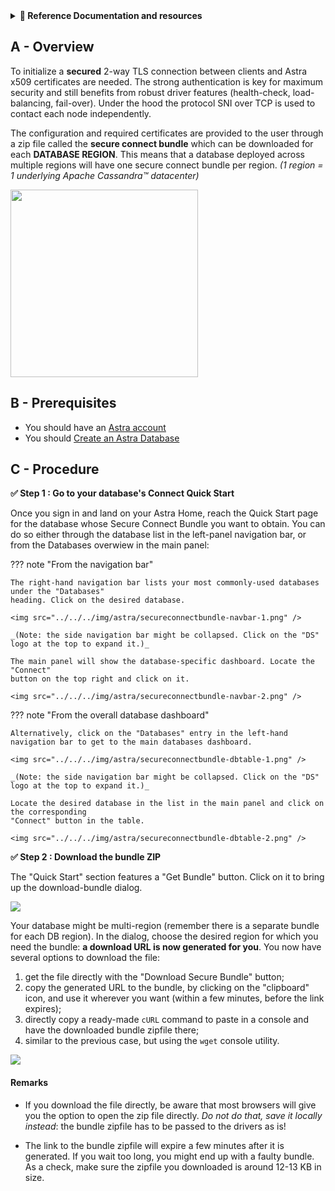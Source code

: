 <details>
<summary><b> 📖 Reference Documentation and resources</b></summary>
<ol>
<li><a href="https://docs.datastax.com/en/astra-serverless/docs/connect/secure-connect-bundle.html"><b>📖  Astra Docs</b> - Download Cloud Secure Bundle</a>
<li><a href="https://www.youtube.com/watch?v=PNQM-Bsyibg&list=PL2g2h-wyI4SpWK1G3UaxXhzZc6aUFXbvL&index=7"><b>🎥 Youtube Video</b> - Walk through secure </a>
</ol>
</details>

## A - Overview

To initialize a **secured** 2-way TLS connection between clients and Astra x509 certificates are needed. The strong authentication is key for maximum security and still benefits from robust driver features (health-check, load-balancing, fail-over). Under the hood the protocol SNI over TCP is used to contact each node independently.

The configuration and required certificates are provided to the user through a zip file called the **secure connect bundle** which can be downloaded for each **DATABASE REGION**. This means that a database deployed across multiple regions will have one secure connect bundle per region. _(1 region = 1 underlying Apache Cassandra™ datacenter)_

<img src="../../../img/astra/secureconnectbundle-doc.png" height="300px" />

## B - Prerequisites

- You should have an [Astra account](https://astra.dev/3B7HcYo)
- You should [Create an Astra Database](/docs/pages/astra/create-instance/)

## C - Procedure

**✅ Step 1 : Go to your database's Connect Quick Start**

Once you sign in and land on your Astra Home, reach the Quick Start page for
the database whose Secure Connect Bundle you want to obtain.
You can do so either through the database list in the left-panel navigation bar,
or from the Databases overwiew in the main panel:

??? note "From the navigation bar"

    The right-hand navigation bar lists your most commonly-used databases under the "Databases"
    heading. Click on the desired database.

    <img src="../../../img/astra/secureconnectbundle-navbar-1.png" />

    _(Note: the side navigation bar might be collapsed. Click on the "DS" logo at the top to expand it.)_

    The main panel will show the database-specific dashboard. Locate the "Connect"
    button on the top right and click on it.

    <img src="../../../img/astra/secureconnectbundle-navbar-2.png" />

??? note "From the overall database dashboard"

    Alternatively, click on the "Databases" entry in the left-hand
    navigation bar to get to the main databases dashboard.

    <img src="../../../img/astra/secureconnectbundle-dbtable-1.png" />

    _(Note: the side navigation bar might be collapsed. Click on the "DS" logo at the top to expand it.)_

    Locate the desired database in the list in the main panel and click on the corresponding
    "Connect" button in the table.

    <img src="../../../img/astra/secureconnectbundle-dbtable-2.png" />


**✅ Step 2 : Download the bundle ZIP**

The "Quick Start" section features a "Get Bundle" button. Click on it to bring up
the download-bundle dialog.

<img src="../../../img/astra/secureconnectbundle-getbundle-3.png" />

Your database might be multi-region (remember there is a separate bundle for each DB region).
In the dialog, choose the desired region for which you need the bundle:
**a download URL is now generated for you**. You now have several options
to download the file:

1. get the file directly with the "Download Secure Bundle" button;
2. copy the generated URL to the bundle, by clicking on the "clipboard" icon, and use it wherever you want (within a few minutes, before the link expires);
3. directly copy a ready-made `cURL` command to paste in a console and have the downloaded bundle zipfile there;
4. similar to the previous case, but using the `wget` console utility.

<img src="../../../img/astra/secureconnectbundle-download-4.png" />

#### Remarks

- If you download the file directly, be aware that most browsers will give you the option to open the zip file directly. _Do not do that, save it locally instead_: the bundle zipfile has to be passed
  to the drivers as is!

- The link to the bundle zipfile will expire a few minutes after it is generated. If you wait too long,
  you might end up with a faulty bundle. As a check, make sure the zipfile you downloaded is around 12-13 KB in size.
